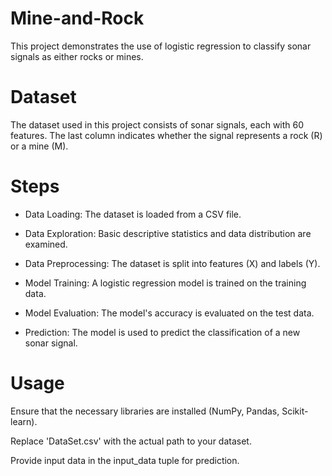 # Mine-and-Rock

This project demonstrates the use of logistic regression to classify sonar signals as either rocks or mines.

# Dataset
The dataset used in this project consists of sonar signals, each with 60 features. The last column indicates whether the signal represents a rock (R) or a mine (M).

# Steps
- Data Loading: The dataset is loaded from a CSV file.

- Data Exploration: Basic descriptive statistics and data distribution are examined.
  
- Data Preprocessing: The dataset is split into features (X) and labels (Y).
  
- Model Training: A logistic regression model is trained on the training data.
  
- Model Evaluation: The model's accuracy is evaluated on the test data.
  
- Prediction: The model is used to predict the classification of a new sonar signal.
  
# Usage
Ensure that the necessary libraries are installed (NumPy, Pandas, Scikit-learn).

Replace 'DataSet.csv' with the actual path to your dataset.

Provide input data in the input_data tuple for prediction.
